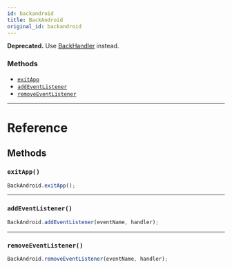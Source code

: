```yaml
---
id: backandroid
title: BackAndroid
original_id: backandroid
---
```


**Deprecated.** Use [BackHandler](backhandler.md) instead.

### Methods

- [`exitApp`](backandroid.md#exitapp)
- [`addEventListener`](backandroid.md#addeventlistener)
- [`removeEventListener`](backandroid.md#removeeventlistener)

---

# Reference

## Methods

### `exitApp()`

```jsx
BackAndroid.exitApp();
```

---

### `addEventListener()`

```jsx
BackAndroid.addEventListener(eventName, handler);
```

---

### `removeEventListener()`

```jsx
BackAndroid.removeEventListener(eventName, handler);
```
